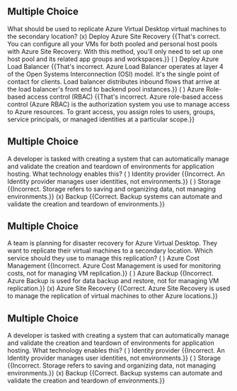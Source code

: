 ## Multiple Choice
What should be used to replicate Azure Virtual Desktop virtual machines to the secondary location?
(x) Deploy Azure Site Recovery {{That's correct. You can configure all your VMs for both pooled and personal host pools with Azure Site Recovery. With this method, you'll only need to set up one host pool and its related app groups and workspaces.}}
( ) Deploy Azure Load Balancer {{That's incorrect. Azure Load Balancer operates at layer 4 of the Open Systems Interconnection (OSI) model. It's the single point of contact for clients. Load balancer distributes inbound flows that arrive at the load balancer's front end to backend pool instances.}}
( ) Azure Role-based access control (RBAC) {{That's incorrect. Azure role-based access control (Azure RBAC) is the authorization system you use to manage access to Azure resources. To grant access, you assign roles to users, groups, service principals, or managed identities at a particular scope.}}

## Multiple Choice
A developer is tasked with creating a system that can automatically manage and validate the creation and teardown of environments for application hosting. What technology enables this?
( ) Identity provider {{Incorrect. An Identity provider manages user identities, not environments.}}
( ) Storage {{Incorrect. Storage refers to saving and organizing data, not managing environments.}}
(x) Backup {{Correct. Backup systems can automate and validate the creation and teardown of environments.}}

## Multiple Choice
A team is planning for disaster recovery for Azure Virtual Desktop. They want to replicate their virtual machines to a secondary location. Which service should they use to manage this replication?
( ) Azure Cost Management {{Incorrect. Azure Cost Management is used for monitoring costs, not for managing VM replication.}}
( ) Azure Backup {{Incorrect. Azure Backup is used for data backup and restore, not for managing VM replication.}}
(x) Azure Site Recovery {{Correct. Azure Site Recovery is used to manage the replication of virtual machines to other Azure locations.}}

## Multiple Choice
A developer is tasked with creating a system that can automatically manage and validate the creation and teardown of environments for application hosting. What technology enables this?
( ) Identity provider {{Incorrect. An Identity provider manages user identities, not environments.}}
( ) Storage {{Incorrect. Storage refers to saving and organizing data, not managing environments.}}
(x) Backup {{Correct. Backup systems can automate and validate the creation and teardown of environments.}}

